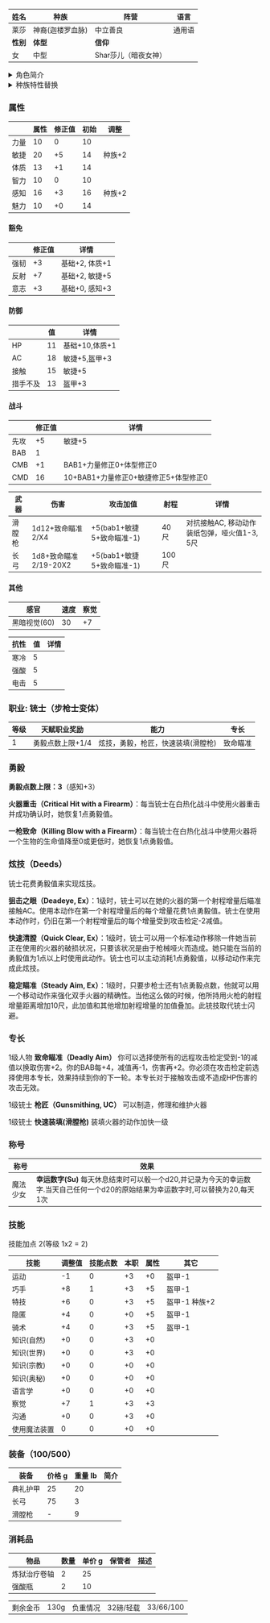 | 姓名            | 种族     | 阵营     | 语言   |
| --------------- | -------- | -------- | ------ |
| 莱莎 | 神裔(迦楼罗血脉)     | 中立善良 | 通用语 |
| **性别**        | **体型** | **信仰** |
| 女              | 中型     | Shar莎儿（暗夜女神） |

<details>
<summary>角色简介</summary>

![avatar](../../../res/avatar/莱莎.JPG)

莱莎从小跟随家族的商队往来于魔索布莱城与深水城之间，她的父亲是一个成功的商人，手段却往往不大光彩。

父亲希望她有朝一日可以接替自己的衣钵，可莱莎却并不喜欢这样的生活方式。相比于市井的尔虞我诈，她更渴望冒险的生活。

几年前，曾经有一位客人在他父亲的摊位上落下了自己的滑膛枪，父亲悄悄把它藏了起来，打算之后卖个好价钱。

但没想到这把枪年久失修，打都打不响，只能卖个废料钱。就在父亲大失所望，准备把它处理掉的时候，莱莎把它留了下来。

一开始只是当作玩具，但每天摩挲把玩，又用零花钱更换了一些新的零件，这把旧枪倒也慢慢趁手起来。

一天夜里，商队刚刚在深水城卸了货，大家劳累了一路都早早睡了，只有莱莎偷空到城里溜达。

在一个幽深的小巷里，遇到了一只乖巧的魔法兽。

“和我签订契约，成为魔法少女吧”

“好的”

莱莎觉得这是命运的选择，连条件都没问，就一口答应了下来。

从那天开始，莱莎发现自己交上了好运，做什么都很十分如意。

但命运的馈赠，往往已在暗中标好了价格，只是偿还的那一天，还不知道什么时候到来。

</details>

<details>
<summary>种族特性替换</summary>

**技能奖励** 神裔在特技动作和飞行检定上拥有+2种族加值。（迦楼罗血脉）

**类法术能力** 每天一次，神裔能以类法术能力使用‘识破隐形’，施法者等级等于神裔的职业等级。（迦楼罗血脉）

**人之子（Scion of Humanity）**：一些神裔的天界血统已非常淡薄。该种族特性让神裔在判断种族时同时被判定为一个本地异界生物和类人生物（人类），在计算专长和法术先决条件时被算作类人生物。她不必使用易容技能即可伪装成人类。该种族特性从起始语言里删除天界语并改变生物类别。

</details>

### 属性

|      | 属性 | 修正值 | 初始 | 调整   |
| ---- | ---- | ------ | ---- | ------ |
| 力量 | 10   | 0      | 10   |
| 敏捷 | 20   | +5     | 14   | 种族+2 |
| 体质 | 13   | +1     | 14   |
| 智力 | 10   | 0      | 10   |
| 感知 | 16   | +3     | 16   | 种族+2 |
| 魅力 | 10   | +0     | 14   |

#### 豁免

|      | 修正值 | 详情           |
| ---- | ------ | -------------- |
| 强韧 | +3     | 基础+2, 体质+1         |
| 反射 | +7     | 基础+2, 敏捷+5         |
| 意志 | +3     | 基础+0, 感知+3 |

#### 防御

|          | 值  | 详情                 |
| -------- | --- | -------------------- |
| HP       | 11  | 基础+10,体质+1 |
| AC       | 18  | 敏捷+5,盔甲+3        |
| 接触     | 15  | 敏捷+5               |
| 措手不及 | 13 | 盔甲+3               |

#### 战斗

|      | 修正值 | 详情                 |
| ---- | ------ | -------------------- |
| 先攻 | +5     | 敏捷+5       |
| BAB  | 1      |                      |
| CMB  | +1      |  BAB1+力量修正0+体型修正0                    |
| CMD  | 16     | 10+BAB1+力量修正0+敏捷修正5+体型修正0               |

| 武器 | 伤害              | 攻击加值 | 射程 | 详情   |
| ---- | ----------------- | -------- | ------ |------ |
| 滑膛枪 | 1d12+致命瞄准2/X4     | +5(bab1+敏捷5+致命瞄准-1) | 40 尺 | 对抗接触AC, 移动动作装纸包弹，哑火值1-3, 5尺 |
| 长弓 | 1d8+致命瞄准2/19-20X2     | +5(bab1+敏捷5+致命瞄准-1) | 100 尺 |   |

#### 其他

| 感官         | 速度 | 察觉 |
| ------------ | ---- | ---- |
| 黑暗视觉(60) | 30   | +7 |

| 抗性 | 值  | 详情 |
| ---- | --- | ---- |
| 寒冷 | 5   |      |
| 强酸 | 5   |      |
| 电击 | 5   |      |


### 职业: 铳士（步枪士变体）

| 等级 | 天赋职业奖励 | 能力                                        | 专长                          |
| ---- | --- | ------------------------------------------- | ----------------------------- |
| 1    | 勇毅点数上限+1/4  | 炫技，勇毅，枪匠，快速装填(滑膛枪) | 致命瞄准 |


### 勇毅

**勇毅点数上限：3**（感知+3）

**火器重击（Critical Hit with a Firearm）**：每当铳士在白热化战斗中使用火器重击并成功确认时，她恢复1点勇毅值。

**一枪致命（Killing Blow with a Firearm）**：每当铳士在白热化战斗中使用火器将一个生物的生命值降至0或更低时，她恢复1点勇毅值。

### 炫技（Deeds）
铳士花费勇毅值来实现炫技。

**狙击之眼（Deadeye, Ex）**：1级时，铳士可以在她的火器的第一个射程增量后瞄准接触AC。使用本动作在第一个射程增量后的每个增量花费1点勇毅值。铳士在使用本动作时，仍旧在第一个射程增量后的每个增量受到攻击检定-2减值。

**快速清膛（Quick Clear, Ex）**：1级时，铳士可以用一个标准动作移除一件她当前正在使用的火器的破损状况，只要该状况是由于枪械哑火而造成。她只能在当前的勇毅值为1点以上时使用此动作。铳士也可以主动消耗1点勇毅值，以移动动作来完成此炫技。

**稳定瞄准（Steady Aim, Ex）**：1级时，只要步枪士还有1点勇毅点数，他就可以用一个移动动作来强化双手火器的精确性。当他这么做的时候，他所持用火枪的射程增量距离增加10尺，此加值和其他增加射程增量的加值叠加。此铳技取代铳士闪避。

### 专长

1级人物 **致命瞄准（Deadly Aim）** 你可以选择使所有的远程攻击检定受到-1的减值以换取伤害+2。你的BAB每+4，减值再-1，伤害再+2。你必须在攻击检定前选择使用本专长，效果持续到你的下一轮。本专长对于接触攻击或不造成HP伤害的攻击无效。

1级铳士 **枪匠（Gunsmithing, UC）** 可以制造，修理和维护火器

1级铳士 **快速装填(滑膛枪)** 装填火器的动作加快一级

### 称号

| 称号     | 效果   |
| -------- | ------ |
| 魔法少女 | **幸运数字(Su)** 每天休息结束时可以骰一个d20,并记录为今天的幸运数字.当天自己任何一个d20的原始结果为幸运数字时,可以替换为20,每天1次 |


### 技能

技能加点 2(等级 1x2 = 2)

| 技能       | 调整值 | 技能点数 | 本职 | 属性 | 其它     |
| ---------- | ------ | -------- | ---- | ---- | -------- |
| 运动         | -1     | 0        | +3   | +0 | 盔甲-1         |
| 巧手         | +8     | 1        | +3   | +5   | 盔甲-1         |
| 特技         | +6     | 0        | +3   | +5   |  盔甲-1 种族+2         |
| 隐匿         | +4     | 0        | +0   | +5   | 盔甲-1         |
| 骑术         | +4     | 0        | +3   | +5   | 盔甲-1         |
| 知识(自然) | +0     | 0        | +3   | +0   |
| 知识(世界) | +0     | 0        | +3   | +0   |
| 知识(宗教) | +0     | 0        | +0   | +0   |
| 知识(奥秘) | +0     | 0        | +0   | +0   |
| 语言学      | +0     | 0        | +0   | +0   |
| 察觉         | +7     | 1        | +3   | +3   | 
| 沟通         | +0     | 0        | +3   | +0   | 
| 使用魔法装置 | 0     | 0        | +0   | +0 |


### 装备（100/500）
| 装备         | 价格 g | 重量 lb | 简介 |
| ------------ | ------ | ------- | ---- |
| 典礼护甲 | 25    | 20      |
| 长弓 | 75    | 3       |
| 滑膛枪 | -    | 9       |

### 消耗品
| 物品           | 数量 | 单价 g | 保管者 | 描述 |
| -------------- | ---- | ---- | ---- | ---- |
| 炼狱治疗卷轴   | 2    | 25    | 
| 强酸瓶 | 2  | 10    | 

<table>
    <tr>
	<td>剩余金币</td>
        <td>130g</td>
	<td>负重情况</td>
        <td>32磅/轻载</td>
	<td>33/66/100</td>
    </tr>
</table>


